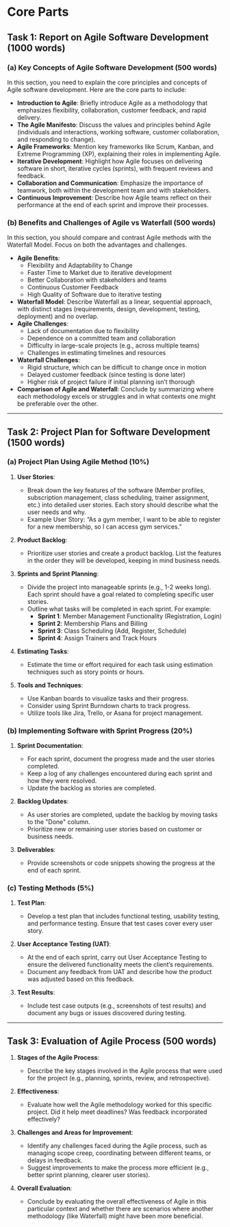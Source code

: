 # Core Parts

## Task 1: Report on Agile Software Development (1000 words)

### (a) Key Concepts of Agile Software Development (500 words)
In this section, you need to explain the core principles and concepts of Agile software development. Here are the core parts to include:

- **Introduction to Agile**: Briefly introduce Agile as a methodology that emphasizes flexibility, collaboration, customer feedback, and rapid delivery.
- **The Agile Manifesto**: Discuss the values and principles behind Agile (individuals and interactions, working software, customer collaboration, and responding to change).
- **Agile Frameworks**: Mention key frameworks like Scrum, Kanban, and Extreme Programming (XP), explaining their roles in implementing Agile.
- **Iterative Development**: Highlight how Agile focuses on delivering software in short, iterative cycles (sprints), with frequent reviews and feedback.
- **Collaboration and Communication**: Emphasize the importance of teamwork, both within the development team and with stakeholders.
- **Continuous Improvement**: Describe how Agile teams reflect on their performance at the end of each sprint and improve their processes.

### (b) Benefits and Challenges of Agile vs Waterfall (500 words)
In this section, you should compare and contrast Agile methods with the Waterfall Model. Focus on both the advantages and challenges.

- **Agile Benefits**:
  - Flexibility and Adaptability to Change
  - Faster Time to Market due to iterative development
  - Better Collaboration with stakeholders and teams
  - Continuous Customer Feedback
  - High Quality of Software due to iterative testing
- **Waterfall Model**: Describe Waterfall as a linear, sequential approach, with distinct stages (requirements, design, development, testing, deployment) and no overlap.
- **Agile Challenges**:
  - Lack of documentation due to flexibility
  - Dependence on a committed team and collaboration
  - Difficulty in large-scale projects (e.g., across multiple teams)
  - Challenges in estimating timelines and resources
- **Waterfall Challenges**:
  - Rigid structure, which can be difficult to change once in motion
  - Delayed customer feedback (since testing is done later)
  - Higher risk of project failure if initial planning isn’t thorough
- **Comparison of Agile and Waterfall**: Conclude by summarizing where each methodology excels or struggles and in what contexts one might be preferable over the other.

---

## Task 2: Project Plan for Software Development (1500 words)

### (a) Project Plan Using Agile Method (10%)

1. **User Stories**:
   - Break down the key features of the software (Member profiles, subscription management, class scheduling, trainer assignment, etc.) into detailed user stories. Each story should describe what the user needs and why.
   - Example User Story: “As a gym member, I want to be able to register for a new membership, so I can access gym services.”

2. **Product Backlog**:
   - Prioritize user stories and create a product backlog. List the features in the order they will be developed, keeping in mind business needs.

3. **Sprints and Sprint Planning**:
   - Divide the project into manageable sprints (e.g., 1-2 weeks long). Each sprint should have a goal related to completing specific user stories.
   - Outline what tasks will be completed in each sprint. For example:
     - **Sprint 1**: Member Management Functionality (Registration, Login)
     - **Sprint 2**: Membership Plans and Billing
     - **Sprint 3**: Class Scheduling (Add, Register, Schedule)
     - **Sprint 4**: Assign Trainers and Track Hours

4. **Estimating Tasks**:
   - Estimate the time or effort required for each task using estimation techniques such as story points or hours.

5. **Tools and Techniques**:
   - Use Kanban boards to visualize tasks and their progress.
   - Consider using Sprint Burndown charts to track progress.
   - Utilize tools like Jira, Trello, or Asana for project management.

### (b) Implementing Software with Sprint Progress (20%)

1. **Sprint Documentation**:
   - For each sprint, document the progress made and the user stories completed.
   - Keep a log of any challenges encountered during each sprint and how they were resolved.
   - Update the backlog as stories are completed.

2. **Backlog Updates**:
   - As user stories are completed, update the backlog by moving tasks to the "Done" column.
   - Prioritize new or remaining user stories based on customer or business needs.

3. **Deliverables**:
   - Provide screenshots or code snippets showing the progress at the end of each sprint.

### (c) Testing Methods (5%)

1. **Test Plan**:
   - Develop a test plan that includes functional testing, usability testing, and performance testing. Ensure that test cases cover every user story.

2. **User Acceptance Testing (UAT)**:
   - At the end of each sprint, carry out User Acceptance Testing to ensure the delivered functionality meets the client’s requirements.
   - Document any feedback from UAT and describe how the product was adjusted based on this feedback.

3. **Test Results**:
   - Include test case outputs (e.g., screenshots of test results) and document any bugs or issues discovered during testing.

---

## Task 3: Evaluation of Agile Process (500 words)

1. **Stages of the Agile Process**:
   - Describe the key stages involved in the Agile process that were used for the project (e.g., planning, sprints, review, and retrospective).

2. **Effectiveness**:
   - Evaluate how well the Agile methodology worked for this specific project. Did it help meet deadlines? Was feedback incorporated effectively?

3. **Challenges and Areas for Improvement**:
   - Identify any challenges faced during the Agile process, such as managing scope creep, coordinating between different teams, or delays in feedback.
   - Suggest improvements to make the process more efficient (e.g., better sprint planning, clearer user stories).

4. **Overall Evaluation**:
   - Conclude by evaluating the overall effectiveness of Agile in this particular context and whether there are scenarios where another methodology (like Waterfall) might have been more beneficial.
